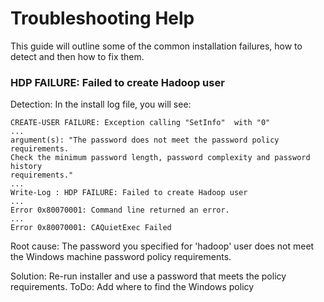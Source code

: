 # Troubleshooting Help

This guide will outline some of the common installation failures, how to detect and then how to fix them.

### HDP FAILURE: Failed to create Hadoop user

Detection: In the install log file, you will see:

    CREATE-USER FAILURE: Exception calling "SetInfo"  with "0"
    ...
    argument(s): "The password does not meet the password policy requirements. 
    Check the minimum password length, password complexity and password history 
    requirements."
    ...
    Write-Log : HDP FAILURE: Failed to create Hadoop user
    ...
    Error 0x80070001: Command line returned an error.
    ...
    Error 0x80070001: CAQuietExec Failed

Root cause: The password you specified for 'hadoop' user does not meet the Windows machine password policy requirements.

Solution: Re-run installer and use a password that meets the policy requirements.
ToDo: Add where to find the Windows policy
